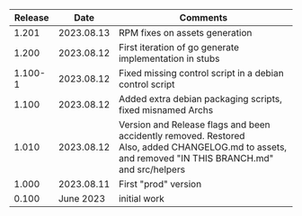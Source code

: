| Release | Date       | Comments                                                                                                                                                |
|---------|------------|---------------------------------------------------------------------------------------------------------------------------------------------------------|
| 1.201   | 2023.08.13 | RPM fixes on assets generation                                                                                                                          |
| 1.200   | 2023.08.12 | First iteration of go generate implementation in stubs                                                                                                  |
| 1.100-1 | 2023.08.12 | Fixed missing control script in a debian control script                                                                                                 |
| 1.100   | 2023.08.12 | Added extra debian packaging scripts, fixed misnamed Archs                                                                                              |
| 1.010   | 2023.08.12 | Version and Release flags and been accidently removed. Restored<br/>Also, added CHANGELOG.md to assets, and removed "IN THIS BRANCH.md" and src/helpers |
| 1.000   | 2023.08.11 | First "prod" version                                                                                                                                    |
| 0.100   | June 2023  | initial work                                                                                                                                            |

